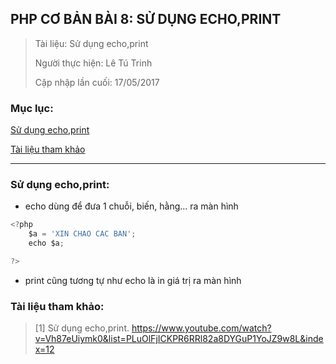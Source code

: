 ## PHP CƠ BẢN BÀI 8: SỬ DỤNG ECHO,PRINT

> Tài liệu: Sử dụng echo,print
>
> Người thực hiện: Lê Tú Trinh
>
> Cập nhập lần cuối: 17/05/2017

### Mục lục:

[Sử dụng echo,print](#1)

[Tài liệu tham khảo](#2)

***

<a name="1"></a>
### Sử dụng echo,print:

- echo dùng để đưa 1 chuỗi, biến, hằng... ra màn hình

```javascript
<?php
	$a = 'XIN CHAO CAC BAN';
	echo $a;

?>
```

- print cũng tương tự như echo là in giá trị ra màn hình

<a name="2"></a>
### Tài liệu tham khảo:

> [1] Sử dụng echo,print. https://www.youtube.com/watch?v=Vh87eUiymk0&list=PLuOlFjICKPR6RRl82a8DYGuP1YoJZ9w8L&index=12